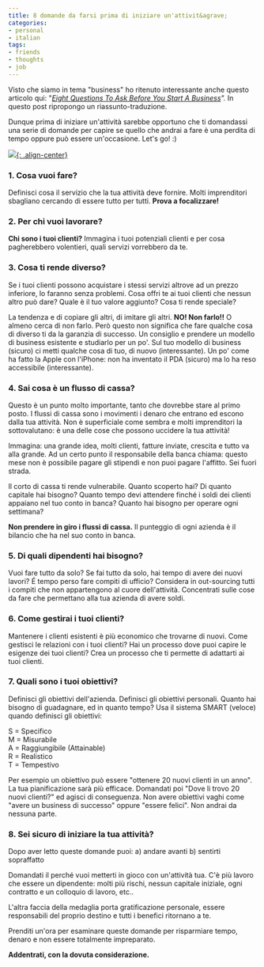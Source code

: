 ```yaml
---
title: 8 domande da farsi prima di iniziare un'attivit&agrave;
categories:
- personal
- italian
tags:
- friends
- thoughts
- job
---
```

Visto che siamo in tema "business" ho ritenuto interessante anche questo
articolo qui: "_[Eight Questions To Ask Before You Start A
Business](http://ppcblog.com/eight-questions-to-ask-before-you-start-a-business/)"._
In questo post ripropongo un riassunto-traduzione.

Dunque prima di iniziare un'attività sarebbe opportuno che ti domandassi una
serie di domande per capire se quello che andrai a fare è una perdita di tempo
oppure può essere un'occasione. Let's go! :)

[![]({{site.url}}/assets/images/startup.jpg){: .align-center}]({{site.url}}/assets/images/startup.jpg)

### 1\. Cosa vuoi fare?
  
Definisci cosa il servizio che la tua attività deve fornire. Molti
imprenditori sbagliano cercando di essere tutto per tutti. **Prova a
focalizzare!**

### 2\. Per chi vuoi lavorare?

**Chi sono i tuoi clienti?** Immagina i tuoi potenziali clienti e per
cosa pagherebbero volentieri, quali servizi vorrebbero da te.

### 3\. Cosa ti rende diverso?
  
Se i tuoi clienti possono acquistare i stessi servizi altrove ad un prezzo
inferiore, lo faranno senza problemi. Cosa offri te ai tuoi clienti che nessun
altro può dare? Quale è il tuo valore aggiunto? Cosa ti rende speciale?

La tendenza e di copiare gli altri, di imitare gli altri. **NO! Non farlo!!**
O almeno cerca di non farlo. Però questo non significa che fare qualche cosa
di diverso ti da la garanzia di successo. Un consiglio e prendere un modello
di business esistente e studiarlo per un po'. Sul tuo modello di business
(sicuro) ci metti qualche cosa di tuo, di nuovo (interessante). Un po' come ha
fatto la Apple con l'iPhone: non ha inventato il PDA (sicuro) ma lo ha reso
accessibile (interessante).

### 4\. Sai cosa è un flusso di cassa?

Questo è un punto molto importante, tanto che dovrebbe stare al primo posto. I
flussi di cassa sono i movimenti i denaro che entrano ed escono dalla tua
attività. Non è superficiale come sembra e molti imprenditori la
sottovalutano: è una delle cose che possono uccidere la tua attività!

Immagina: una grande idea, molti clienti, fatture inviate, crescita e tutto va
alla grande. Ad un certo punto il responsabile della banca chiama: questo mese
non è possibile pagare gli stipendi e non puoi pagare l'affitto. Sei fuori
strada.

Il corto di cassa ti rende vulnerabile. Quanto scoperto hai? Di quanto
capitale hai bisogno? Quanto tempo devi attendere finché i soldi dei clienti
appaiano nel tuo conto in banca? Quanto hai bisogno per operare ogni
settimana?

**Non prendere in giro i flussi di cassa.** Il punteggio di ogni azienda è
il bilancio che ha nel suo conto in banca.

### 5\. Di quali dipendenti hai bisogno?
  
Vuoi fare tutto da solo? Se fai tutto da solo, hai tempo di avere dei nuovi
lavori? É tempo perso fare compiti di ufficio? Considera in out-sourcing tutti
i compiti che non appartengono al cuore dell'attività. Concentrati sulle cose
da fare che permettano alla tua azienda di avere soldi.

### 6\. Come gestirai i tuoi clienti?

Mantenere i clienti esistenti è più economico che trovarne di nuovi. Come
gestisci le relazioni con i tuoi clienti? Hai un processo dove puoi capire le
esigenze dei tuoi clienti? Crea un processo che ti permette di adattarti ai
tuoi clienti.

### 7\. Quali sono i tuoi obiettivi?

Definisci gli obiettivi dell'azienda. Definisci gli obiettivi personali.
Quanto hai bisogno di guadagnare, ed in quanto tempo? Usa il sistema SMART
(veloce) quando definisci gli obiettivi:

S = Specifico  
M = Misurabile  
A = Raggiungibile (Attainable)  
R = Realistico  
T = Tempestivo

Per esempio un obiettivo può essere "ottenere 20 nuovi clienti in un anno". La
tua pianificazione sarà più efficace. Domandati poi "Dove li trovo 20 nuovi
clienti?" ed agisci di conseguenza. Non avere obiettivi vaghi come "avere un
business di successo" oppure "essere felici". Non andrai da nessuna parte.

### 8\. Sei sicuro di iniziare la tua attività?

Dopo aver letto queste domande puoi: a) andare avanti b) sentirti sopraffatto

Domandati il perché vuoi metterti in gioco con un'attività tua. C'è più lavoro
che essere un dipendente: molti più rischi, nessun capitale iniziale, ogni
contratto e un colloquio di lavoro, etc..

L'altra faccia della medaglia porta gratificazione personale, essere
responsabili del proprio destino e tutti i benefici ritornano a te.

Prenditi un'ora per esaminare queste domande per risparmiare tempo, denaro e
non essere totalmente impreparato.

**Addentrati, con la dovuta considerazione.**
